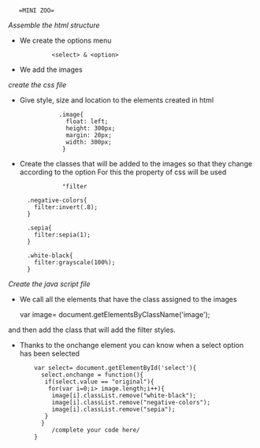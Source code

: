       =MINI ZOO=


  *Assemble the html structure*   
  - We create the options menu  

                 <select> & <option>

  - We add the images


  *create the css file*
  - Give style, size and location to the elements created in html  

                   .image{
                     float: left;
                     height: 300px;
                     margin: 20px;
                     width: 300px;
                    }

  - Create the classes that will be added to the images
    so that they change according to the option
    For this the property of css will be used

                    °filter

          .negative-colors{
            filter:invert(.8);
          }

          .sepia{
            filter:sepia(1);
          }

          .white-black{
            filter:grayscale(100%);
          }



 *Create the java script file*

- We call all the elements that have the class assigned to the images

     var image= document.getElementsByClassName('image');

and then add the class that will add the filter styles.

- Thanks to the onchange element you can know when a select option has been
  selected

          var select= document.getElementById('select'){
            select.onchange = function(){
             if(select.value == "original"){
              for(var i=0;i> image.length;i++){
               image[i].classList.remove("white-black");
               image[i].classList.remove("negative-colors");
               image[i].classList.remove("sepia");
             }
            }
               /complete your code here/
          }
